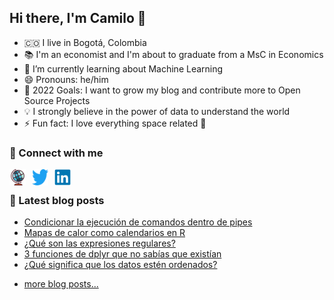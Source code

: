 ## Hi there, I'm Camilo 👋

- 🇨🇴 I live in Bogotá, Colombia
- 📚 I'm an economist and I'm about to graduate from a MsC in Economics
- 🌱 I’m currently learning about Machine Learning
- 😄 Pronouns: he/him
- 🥅 2022 Goals: I want to grow my blog and contribute more to Open Source Projects
- 💡 I strongly believe in the power of data to understand the world
- ⚡ Fun fact: I love everything space related 🚀

### 🔗 Connect with me

[<img align="left" alt="Website" width="26px" src="./img/earth-globe.svg" style="padding-right:10px;" />][website]
&nbsp;&nbsp;
[<img align="left" alt="Twitter" width="26px" src="./img/twitter-original.svg" style="padding-right:10px;" />][twitter]
&nbsp;&nbsp;
[<img align="left" alt="LinkedIn" width="26px" src="./img/linkedin-original.svg" style="padding-right:10px;" />][linkedin]


### 📕 Latest blog posts

<!-- BLOG-POST-LIST:START -->
- [Condicionar la ejecución de comandos dentro de pipes](http://www.camartinezbu.com//posts/condicionar-la-ejecucion-de-comandos-dentro-de-pipes/)
- [Mapas de calor como calendarios en R](http://www.camartinezbu.com//posts/mapas-de-calor-como-calendarios-en-R/)
- [¿Qué son las expresiones regulares?](http://www.camartinezbu.com//posts/que-son-las-expresiones-regulares/)
- [3 funciones de dplyr que no sabías que existían](http://www.camartinezbu.com//posts/3-funciones-de-dplyr-que-no-sabias-que-existian/)
- [¿Qué significa que los datos estén ordenados?](http://www.camartinezbu.com//posts/que-significa-que-los-datos-esten-ordenados/)
<!-- BLOG-POST-LIST:END -->

- [more blog posts...](https://camartinezbu.com)



[website]: https://camartinezbu.com
[twitter]: https://twitter.com/camartinezbu
[linkedin]: https://www.linkedin.com/in/camartinezbu/